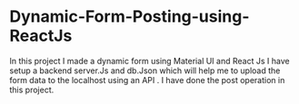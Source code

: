 # Dynamic-Form-Posting-using-ReactJs
In this project I made a dynamic form using Material UI and React Js 
I have setup a backend server.Js and db.Json which will help me to upload the form data to the localhost using an API .
I have done the post operation in this project.
